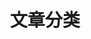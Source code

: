 ---
title: 文章分类
layout: categories
permalink: /categories
show_excerpts: false
entries_layout: list
---